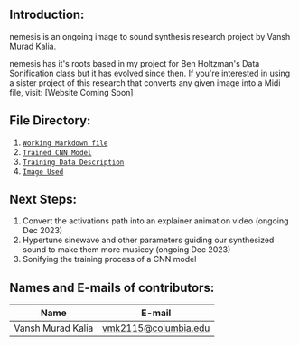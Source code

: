 ## Introduction:
nemesis is an ongoing image to sound synthesis research project by Vansh Murad Kalia.

nemesis has it's roots based in my project for Ben Holtzman's Data Sonification class but it has evolved since then. If you're interested in using a sister project of this research that converts any given image into a Midi file, visit: [Website Coming Soon]

## File Directory:
1. [`Working Markdown file`](https://github.com/chachagsedaro/nemesis/blob/main/project_nemesis.ipynb)
2. [`Trained CNN Model`](https://github.com/chachagsedaro/nemesis/blob/main/nemesis_model.h5)
3. [`Training Data Description`](https://www.cs.toronto.edu/~kriz/cifar.html)
4. [`Image Used`](https://github.com/chachagsedaro/nemesis/blob/main/mostimportant.png)

## Next Steps:

1. Convert the activations path into an explainer animation video (ongoing Dec 2023)
2. Hypertune sinewave and other parameters guiding our synthesized sound to make them more musiccy (ongoing Dec 2023)
3. Sonifying the training process of a CNN model 

## Names and E-mails of contributors: 

|  Name   | E-mail  |
|  ---   | ---  |
|  Vansh Murad Kalia | vmk2115@columbia.edu |
